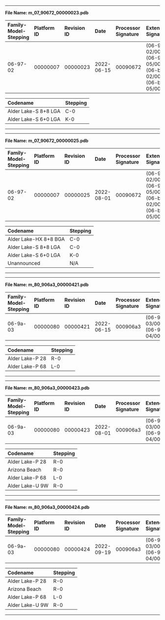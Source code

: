 ___
**File Name: m_07_90672_00000023.pdb**

 | Family-Model-Stepping | Platform ID | Revision ID | Date | Processor Signature | Extended Signature |
 | :--------------------- | :----------- | :----------- | :---- | :------------------- | :------------------ |
 | 06-97-02 | 00000007 | 00000023 | 2022-06-15 | 00090672 |  (06-97-02/00000007) (06-97-05/00000007) (06-bf-02/00000007) (06-bf-05/00000007) |

 | Codename | Stepping |
 | :--- | :--- |
 | Alder Lake-S 8+8 LGA | C-0 |
 | Alder Lake-S 6+0 LGA | K-0 |
___

___
**File Name: m_07_90672_00000025.pdb**

 | Family-Model-Stepping | Platform ID | Revision ID | Date | Processor Signature | Extended Signature |
 | :--------------------- | :----------- | :----------- | :---- | :------------------- | :------------------ |
 | 06-97-02 | 00000007 | 00000025 | 2022-08-01 | 00090672 |  (06-97-02/00000007) (06-97-05/00000007) (06-bf-02/00000007) (06-bf-05/00000007) |

 | Codename | Stepping |
 | :--- | :--- |
 | Alder Lake-HX  8+8 BGA | C-0 |
 | Alder Lake-S 8+8 LGA | C-0 |
 | Alder Lake-S 6+0 LGA | K-0 |
 | Unannounced | N/A |

___

___
**File Name: m_80_906a3_00000421.pdb**

 | Family-Model-Stepping | Platform ID | Revision ID | Date | Processor Signature | Extended Signature |
 | :--------------------- | :----------- | :----------- | :---- | :------------------- | :------------------ |
 | 06-9a-03 | 00000080 | 00000421 | 2022-06-15 | 000906a3 |  (06-9a-03/00000080) (06-9a-04/00000080) |

 | Codename | Stepping |
 | :--- | :--- |
 | Alder Lake-P 28 | R-0 |
 | Alder Lake-P 68 | L-0 |
___

___
**File Name: m_80_906a3_00000423.pdb**

 | Family-Model-Stepping | Platform ID | Revision ID | Date | Processor Signature | Extended Signature |
 | :--------------------- | :----------- | :----------- | :---- | :------------------- | :------------------ |
 | 06-9a-03 | 00000080 | 00000423 | 2022-08-01 | 000906a3 |  (06-9a-03/00000080) (06-9a-04/00000080) |

 | Codename | Stepping |
 | :--- | :--- |
 | Alder Lake-P 28 | R-0 |
 | Arizona Beach | R-0 |
 | Alder Lake-P 68 | L-0 |
 | Alder Lake-U 9W | R-0 |
___

___
**File Name: m_80_906a3_00000424.pdb**

 | Family-Model-Stepping | Platform ID | Revision ID | Date | Processor Signature | Extended Signature |
 | :--------------------- | :----------- | :----------- | :---- | :------------------- | :------------------ |
 | 06-9a-03 | 00000080 | 00000424 | 2022-09-19 | 000906a3 |  (06-9a-03/00000080) (06-9a-04/00000080) |

 | Codename | Stepping |
 | :--- | :--- |
 | Alder Lake-P 28 | R-0 |
 | Arizona Beach | R-0 |
 | Alder Lake-P 68 | L-0 |
 | Alder Lake-U 9W | R-0 |

___

